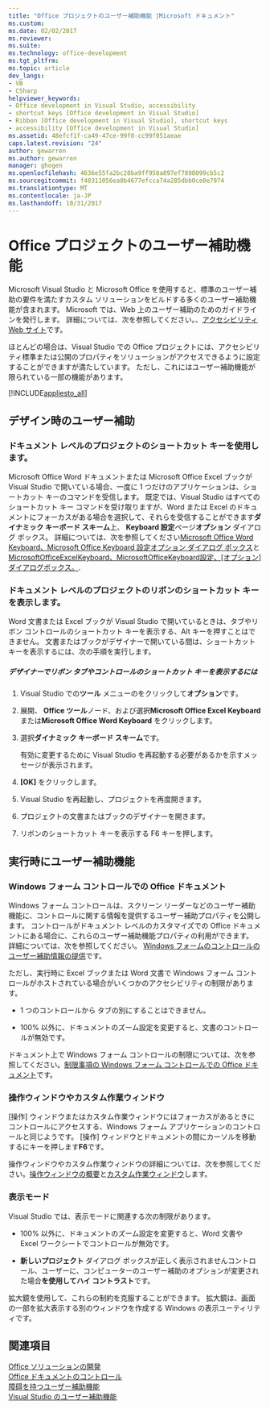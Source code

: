 ```yaml
---
title: "Office プロジェクトのユーザー補助機能 |Microsoft ドキュメント"
ms.custom: 
ms.date: 02/02/2017
ms.reviewer: 
ms.suite: 
ms.technology: office-development
ms.tgt_pltfrm: 
ms.topic: article
dev_langs:
- VB
- CSharp
helpviewer_keywords:
- Office development in Visual Studio, accessibility
- shortcut keys [Office development in Visual Studio]
- Ribbon [Office development in Visual Studio], shortcut keys
- accessibility [Office development in Visual Studio]
ms.assetid: 48efcf1f-ca49-47ce-99f0-cc99f051aeae
caps.latest.revision: "24"
author: gewarren
ms.author: gewarren
manager: ghogen
ms.openlocfilehash: 4636e55fa2bc20ba9ff958a897ef7898099cb5c2
ms.sourcegitcommit: f40311056ea0b4677efcca74a285dbb0ce0e7974
ms.translationtype: MT
ms.contentlocale: ja-JP
ms.lasthandoff: 10/31/2017
---
```

# <a name="accessibility-in-office-projects"></a>Office プロジェクトのユーザー補助機能
  Microsoft Visual Studio と Microsoft Office を使用すると、標準のユーザー補助の要件を満たすカスタム ソリューションをビルドする多くのユーザー補助機能が含まれます。 Microsoft では、Web 上のユーザー補助のためのガイドラインを発行します。 詳細については、次を参照してください。、[アクセシビリティ Web サイト](http://go.microsoft.com/fwlink/?LinkID=37113)です。  
  
 ほとんどの場合は、Visual Studio での Office プロジェクトには、アクセシビリティ標準または公開のプロパティをソリューションがアクセスできるように設定することができますが満たしています。 ただし、これにはユーザー補助機能が限られている一部の機能があります。  
  
 [!INCLUDE[appliesto_all](../vsto/includes/appliesto-all-md.md)]  
  
## <a name="accessibility-at-design-time"></a>デザイン時のユーザー補助  
  
### <a name="using-shortcut-keys-in-document-level-projects"></a>ドキュメント レベルのプロジェクトのショートカット キーを使用します。  
 Microsoft Office Word ドキュメントまたは Microsoft Office Excel ブックが Visual Studio で開いている場合、一度に 1 つだけのアプリケーションは、ショートカット キーのコマンドを受信します。 既定では、Visual Studio はすべてのショートカット キー コマンドを受け取りますが、Word または Excel のドキュメントにフォーカスがある場合を選択して、それらを受信することができます**ダイナミック キーボード スキーム**上、 **Keyboard 設定**ページ**オプション** ダイアログ ボックス。 詳細については、次を参照してください[Microsoft Office Word Keyboard、Microsoft Office Keyboard 設定オプション ダイアログ ボックス](../vsto/microsoft-office-word-keyboard-microsoft-office-keyboard-settings-options-dialog-box.md)と[MicrosoftOfficeExcelKeyboard、MicrosoftOfficeKeyboard設定、[オプション]ダイアログボックス。](../vsto/microsoft-office-excel-keyboard-microsoft-office-keyboard-settings-options-dialog-box.md).  
  
### <a name="displaying-shortcut-keys-for-the-ribbon-in-document-level-projects"></a>ドキュメント レベルのプロジェクトのリボンのショートカット キーを表示します。  
 Word 文書または Excel ブックが Visual Studio で開いているときは、タブやリボン コントロールのショートカット キーを表示する、Alt キーを押すことはできません。 文書またはブックがデザイナーで開いている間は、ショートカット キーを表示するには、次の手順を実行します。  
  
##### <a name="to-view-shortcut-keys-for-ribbon-tabs-and-controls-in-the-designer"></a>デザイナーでリボン タブやコントロールのショートカット キーを表示するには  
  
1.  Visual Studio での**ツール** メニューのをクリックして**オプション**です。  
  
2.  展開、 **Office ツール**ノード、および選択**Microsoft Office Excel Keyboard**または**Microsoft Office Word Keyboard** をクリックします。  
  
3.  選択**ダイナミック キーボード スキーム**です。  
  
     有効に変更するために Visual Studio を再起動する必要があるかを示すメッセージが表示されます。  
  
4.  **[OK]** をクリックします。  
  
5.  Visual Studio を再起動し、プロジェクトを再度開きます。  
  
6.  プロジェクトの文書またはブックのデザイナーを開きます。  
  
7.  リボンのショートカット キーを表示する F6 キーを押します。  
  
## <a name="accessibility-at-run-time"></a>実行時にユーザー補助機能  
  
### <a name="windows-forms-controls-on-office-documents"></a>Windows フォーム コントロールでの Office ドキュメント  
 Windows フォーム コントロールは、スクリーン リーダーなどのユーザー補助機能に、コントロールに関する情報を提供するユーザー補助プロパティを公開します。 コントロールがドキュメント レベルのカスタマイズでの Office ドキュメントにある場合に、これらのユーザー補助機能プロパティの利用ができます。 詳細については、次を参照してください。 [Windows フォームのコントロールのユーザー補助情報の提供](/dotnet/framework/winforms/controls/providing-accessibility-information-for-controls-on-a-windows-form)です。  
  
 ただし、実行時に Excel ブックまたは Word 文書で Windows フォーム コントロールがホストされている場合がいくつかのアクセシビリティの制限があります。  
  
-   1 つのコントロールから タブの別にすることはできません。  
  
-   100% 以外に、ドキュメントのズーム設定を変更すると、文書のコントロールが無効です。  
  
 ドキュメント上で Windows フォーム コントロールの制限については、次を参照してください。[制限事項の Windows フォーム コントロールでの Office ドキュメント](../vsto/limitations-of-windows-forms-controls-on-office-documents.md)です。  
  
### <a name="actions-panes-and-custom-task-panes"></a>操作ウィンドウやカスタム作業ウィンドウ  
 [操作] ウィンドウまたはカスタム作業ウィンドウにはフォーカスがあるときにコントロールにアクセスする、Windows フォーム アプリケーションのコントロールと同じようです。 [操作] ウィンドウとドキュメントの間にカーソルを移動するにキーを押します**F6**です。  
  
 操作ウィンドウやカスタム作業ウィンドウの詳細については、次を参照してください。[操作ウィンドウの概要](../vsto/actions-pane-overview.md)と[カスタム作業ウィンドウ](../vsto/custom-task-panes.md)します。  
  
### <a name="display-modes"></a>表示モード  
 Visual Studio では、表示モードに関連する次の制限があります。  
  
-   100% 以外に、ドキュメントのズーム設定を変更すると、Word 文書や Excel ワークシートでコントロールが無効です。  
  
-   **新しいプロジェクト** ダイアログ ボックスが正しく表示されませんコントロール、ユーザーに、コンピューターのユーザー補助のオプションが変更された場合**を使用してハイ コントラスト**です。  
  
 拡大鏡を使用して、これらの制約を克服することができます。 拡大鏡は、画面の一部を拡大表示する別のウィンドウを作成する Windows の表示ユーティリティです。  
  
## <a name="see-also"></a>関連項目  
 [Office ソリューションの開発](../vsto/developing-office-solutions.md)   
 [Office ドキュメントのコントロール](../vsto/controls-on-office-documents.md)   
 [障碍を持つユーザー補助機能](/visualstudio/ide/reference/accessibility-for-people-with-disabilities)   
 [Visual Studio のユーザー補助機能](/visualstudio/ide/reference/accessibility-features-of-visual-studio)  
  
  